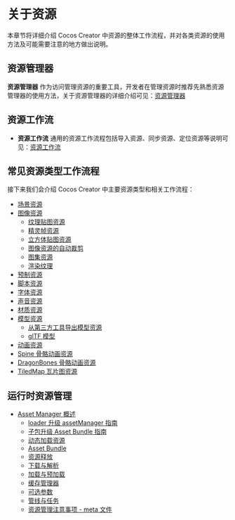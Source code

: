 # 关于资源

本章节将详细介绍 Cocos Creator 中资源的整体工作流程，并对各类资源的使用方法及可能需要注意的地方做出说明。

## 资源管理器

**资源管理器** 作为访问管理资源的重要工具，开发者在管理资源时推荐先熟悉资源管理器的使用方法，关于资源管理器的详细介绍可见：[资源管理器](../editor/assets/index.md)

## 资源工作流

- **资源工作流** 通用的资源工作流程包括导入资源、同步资源、定位资源等说明可见：[资源工作流](asset-workflow.md)

## 常见资源类型工作流程

接下来我们会介绍 Cocos Creator 中主要资源类型和相关工作流程：

- [场景资源](scene.md)
- [图像资源](image.md)
    - [纹理贴图资源](texture.md)
    - [精灵帧资源](sprite-frame.md)
    - [立方体贴图资源](../concepts/scene/skybox.md#cubemap)
    - [图像资源的自动裁剪](../ui-system/components/engine/trim.md)
    - [图集资源](atlas.md)
    - [渲染纹理](render-texture.md)
- [预制资源](prefab.md)
- [脚本资源](script.md)
- [字体资源](font.md)
- [声音资源](audio.md)
- [材质资源](material.md)
- [模型资源](./model/mesh.md)
    - [从第三方工具导出模型资源](./model/dcc-export-mesh.md)
    - [glTF 模型](./model/glTF.md)
- [动画资源](../animation/animation-clip.md)
- [Spine 骨骼动画资源](spine.md)
- [DragonBones 骨骼动画资源](dragonbones.md)
- [TiledMap 瓦片图资源](tiledmap.md)

## 运行时资源管理

- [Asset Manager 概述](asset-manager.md)
    - [loader 升级 assetManager 指南](asset-manager-upgrade-guide.md)
    - [子包升级 Asset Bundle 指南](subpackage-upgrade-guide.md)
    - [动态加载资源](dynamic-load-resources.md)
    - [Asset Bundle](bundle.md)
    - [资源释放](release-manager.md)
    - [下载与解析](downloader-parser.md)
    - [加载与预加载](preload-load.md)
    - [缓存管理器](cache-manager.md)
    - [可选参数](options.md)
    - [管线与任务](pipeline-task.md)
    - [资源管理注意事项 - meta 文件](meta.md)
